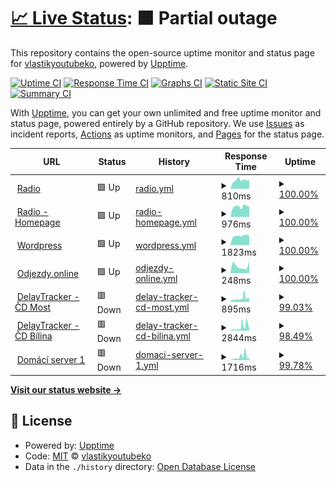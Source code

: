 # [📈 Live Status](https://vlastikyoutubeko.github.io/fictional-memory): <!--live status--> **🟧 Partial outage**

This repository contains the open-source uptime monitor and status page for [vlastikyoutubeko](https://vlastikyoutubeko.github.io/fictional-memory), powered by [Upptime](https://github.com/upptime/upptime).

[![Uptime CI](https://github.com/vlastikyoutubeko/fictional-memory/workflows/Uptime%20CI/badge.svg)](https://github.com/vlastikyoutubeko/fictional-memory/actions?query=workflow%3A%22Uptime+CI%22)
[![Response Time CI](https://github.com/vlastikyoutubeko/fictional-memory/workflows/Response%20Time%20CI/badge.svg)](https://github.com/vlastikyoutubeko/fictional-memory/actions?query=workflow%3A%22Response+Time+CI%22)
[![Graphs CI](https://github.com/vlastikyoutubeko/fictional-memory/workflows/Graphs%20CI/badge.svg)](https://github.com/vlastikyoutubeko/fictional-memory/actions?query=workflow%3A%22Graphs+CI%22)
[![Static Site CI](https://github.com/vlastikyoutubeko/fictional-memory/workflows/Static%20Site%20CI/badge.svg)](https://github.com/vlastikyoutubeko/fictional-memory/actions?query=workflow%3A%22Static+Site+CI%22)
[![Summary CI](https://github.com/vlastikyoutubeko/fictional-memory/workflows/Summary%20CI/badge.svg)](https://github.com/vlastikyoutubeko/fictional-memory/actions?query=workflow%3A%22Summary+CI%22)

With [Upptime](https://upptime.js.org), you can get your own unlimited and free uptime monitor and status page, powered entirely by a GitHub repository. We use [Issues](https://github.com/vlastikyoutubeko/fictional-memory/issues) as incident reports, [Actions](https://github.com/vlastikyoutubeko/fictional-memory/actions) as uptime monitors, and [Pages](https://vlastikyoutubeko.github.io/fictional-memory) for the status page.

<!--start: status pages-->
<!-- This summary is generated by Upptime (https://github.com/upptime/upptime) -->
<!-- Do not edit this manually, your changes will be overwritten -->
<!-- prettier-ignore -->
| URL | Status | History | Response Time | Uptime |
| --- | ------ | ------- | ------------- | ------ |
| <img alt="" src="https://icons.duckduckgo.com/ip3/radio.plainrock127.xyz.ico" height="13"> [Radio](https://radio.plainrock127.xyz/phonk) | 🟩 Up | [radio.yml](https://github.com/VlastikYoutubeKo/fictional-memory/commits/HEAD/history/radio.yml) | <details><summary><img alt="Response time graph" src="./graphs/radio/response-time-week.png" height="20"> 810ms</summary><br><a href="https://vlastikyoutubeko.github.io/fictional-memory/history/radio"><img alt="Response time 1176" src="https://img.shields.io/endpoint?url=https%3A%2F%2Fraw.githubusercontent.com%2FVlastikYoutubeKo%2Ffictional-memory%2FHEAD%2Fapi%2Fradio%2Fresponse-time.json"></a><br><a href="https://vlastikyoutubeko.github.io/fictional-memory/history/radio"><img alt="24-hour response time 786" src="https://img.shields.io/endpoint?url=https%3A%2F%2Fraw.githubusercontent.com%2FVlastikYoutubeKo%2Ffictional-memory%2FHEAD%2Fapi%2Fradio%2Fresponse-time-day.json"></a><br><a href="https://vlastikyoutubeko.github.io/fictional-memory/history/radio"><img alt="7-day response time 810" src="https://img.shields.io/endpoint?url=https%3A%2F%2Fraw.githubusercontent.com%2FVlastikYoutubeKo%2Ffictional-memory%2FHEAD%2Fapi%2Fradio%2Fresponse-time-week.json"></a><br><a href="https://vlastikyoutubeko.github.io/fictional-memory/history/radio"><img alt="30-day response time 869" src="https://img.shields.io/endpoint?url=https%3A%2F%2Fraw.githubusercontent.com%2FVlastikYoutubeKo%2Ffictional-memory%2FHEAD%2Fapi%2Fradio%2Fresponse-time-month.json"></a><br><a href="https://vlastikyoutubeko.github.io/fictional-memory/history/radio"><img alt="1-year response time 1014" src="https://img.shields.io/endpoint?url=https%3A%2F%2Fraw.githubusercontent.com%2FVlastikYoutubeKo%2Ffictional-memory%2FHEAD%2Fapi%2Fradio%2Fresponse-time-year.json"></a></details> | <details><summary><a href="https://vlastikyoutubeko.github.io/fictional-memory/history/radio">100.00%</a></summary><a href="https://vlastikyoutubeko.github.io/fictional-memory/history/radio"><img alt="All-time uptime 86.74%" src="https://img.shields.io/endpoint?url=https%3A%2F%2Fraw.githubusercontent.com%2FVlastikYoutubeKo%2Ffictional-memory%2FHEAD%2Fapi%2Fradio%2Fuptime.json"></a><br><a href="https://vlastikyoutubeko.github.io/fictional-memory/history/radio"><img alt="24-hour uptime 100.00%" src="https://img.shields.io/endpoint?url=https%3A%2F%2Fraw.githubusercontent.com%2FVlastikYoutubeKo%2Ffictional-memory%2FHEAD%2Fapi%2Fradio%2Fuptime-day.json"></a><br><a href="https://vlastikyoutubeko.github.io/fictional-memory/history/radio"><img alt="7-day uptime 100.00%" src="https://img.shields.io/endpoint?url=https%3A%2F%2Fraw.githubusercontent.com%2FVlastikYoutubeKo%2Ffictional-memory%2FHEAD%2Fapi%2Fradio%2Fuptime-week.json"></a><br><a href="https://vlastikyoutubeko.github.io/fictional-memory/history/radio"><img alt="30-day uptime 99.81%" src="https://img.shields.io/endpoint?url=https%3A%2F%2Fraw.githubusercontent.com%2FVlastikYoutubeKo%2Ffictional-memory%2FHEAD%2Fapi%2Fradio%2Fuptime-month.json"></a><br><a href="https://vlastikyoutubeko.github.io/fictional-memory/history/radio"><img alt="1-year uptime 90.27%" src="https://img.shields.io/endpoint?url=https%3A%2F%2Fraw.githubusercontent.com%2FVlastikYoutubeKo%2Ffictional-memory%2FHEAD%2Fapi%2Fradio%2Fuptime-year.json"></a></details>
| <img alt="" src="https://icons.duckduckgo.com/ip3/phonk.plainrock127.xyz.ico" height="13"> [Radio - Homepage](https://phonk.plainrock127.xyz) | 🟩 Up | [radio-homepage.yml](https://github.com/VlastikYoutubeKo/fictional-memory/commits/HEAD/history/radio-homepage.yml) | <details><summary><img alt="Response time graph" src="./graphs/radio-homepage/response-time-week.png" height="20"> 976ms</summary><br><a href="https://vlastikyoutubeko.github.io/fictional-memory/history/radio-homepage"><img alt="Response time 834" src="https://img.shields.io/endpoint?url=https%3A%2F%2Fraw.githubusercontent.com%2FVlastikYoutubeKo%2Ffictional-memory%2FHEAD%2Fapi%2Fradio-homepage%2Fresponse-time.json"></a><br><a href="https://vlastikyoutubeko.github.io/fictional-memory/history/radio-homepage"><img alt="24-hour response time 931" src="https://img.shields.io/endpoint?url=https%3A%2F%2Fraw.githubusercontent.com%2FVlastikYoutubeKo%2Ffictional-memory%2FHEAD%2Fapi%2Fradio-homepage%2Fresponse-time-day.json"></a><br><a href="https://vlastikyoutubeko.github.io/fictional-memory/history/radio-homepage"><img alt="7-day response time 976" src="https://img.shields.io/endpoint?url=https%3A%2F%2Fraw.githubusercontent.com%2FVlastikYoutubeKo%2Ffictional-memory%2FHEAD%2Fapi%2Fradio-homepage%2Fresponse-time-week.json"></a><br><a href="https://vlastikyoutubeko.github.io/fictional-memory/history/radio-homepage"><img alt="30-day response time 893" src="https://img.shields.io/endpoint?url=https%3A%2F%2Fraw.githubusercontent.com%2FVlastikYoutubeKo%2Ffictional-memory%2FHEAD%2Fapi%2Fradio-homepage%2Fresponse-time-month.json"></a><br><a href="https://vlastikyoutubeko.github.io/fictional-memory/history/radio-homepage"><img alt="1-year response time 846" src="https://img.shields.io/endpoint?url=https%3A%2F%2Fraw.githubusercontent.com%2FVlastikYoutubeKo%2Ffictional-memory%2FHEAD%2Fapi%2Fradio-homepage%2Fresponse-time-year.json"></a></details> | <details><summary><a href="https://vlastikyoutubeko.github.io/fictional-memory/history/radio-homepage">100.00%</a></summary><a href="https://vlastikyoutubeko.github.io/fictional-memory/history/radio-homepage"><img alt="All-time uptime 99.81%" src="https://img.shields.io/endpoint?url=https%3A%2F%2Fraw.githubusercontent.com%2FVlastikYoutubeKo%2Ffictional-memory%2FHEAD%2Fapi%2Fradio-homepage%2Fuptime.json"></a><br><a href="https://vlastikyoutubeko.github.io/fictional-memory/history/radio-homepage"><img alt="24-hour uptime 100.00%" src="https://img.shields.io/endpoint?url=https%3A%2F%2Fraw.githubusercontent.com%2FVlastikYoutubeKo%2Ffictional-memory%2FHEAD%2Fapi%2Fradio-homepage%2Fuptime-day.json"></a><br><a href="https://vlastikyoutubeko.github.io/fictional-memory/history/radio-homepage"><img alt="7-day uptime 100.00%" src="https://img.shields.io/endpoint?url=https%3A%2F%2Fraw.githubusercontent.com%2FVlastikYoutubeKo%2Ffictional-memory%2FHEAD%2Fapi%2Fradio-homepage%2Fuptime-week.json"></a><br><a href="https://vlastikyoutubeko.github.io/fictional-memory/history/radio-homepage"><img alt="30-day uptime 100.00%" src="https://img.shields.io/endpoint?url=https%3A%2F%2Fraw.githubusercontent.com%2FVlastikYoutubeKo%2Ffictional-memory%2FHEAD%2Fapi%2Fradio-homepage%2Fuptime-month.json"></a><br><a href="https://vlastikyoutubeko.github.io/fictional-memory/history/radio-homepage"><img alt="1-year uptime 99.80%" src="https://img.shields.io/endpoint?url=https%3A%2F%2Fraw.githubusercontent.com%2FVlastikYoutubeKo%2Ffictional-memory%2FHEAD%2Fapi%2Fradio-homepage%2Fuptime-year.json"></a></details>
| <img alt="" src="https://icons.duckduckgo.com/ip3/plainrockfm.wz.cz.ico" height="13"> [Wordpress](http://plainrockfm.wz.cz) | 🟩 Up | [wordpress.yml](https://github.com/VlastikYoutubeKo/fictional-memory/commits/HEAD/history/wordpress.yml) | <details><summary><img alt="Response time graph" src="./graphs/wordpress/response-time-week.png" height="20"> 1823ms</summary><br><a href="https://vlastikyoutubeko.github.io/fictional-memory/history/wordpress"><img alt="Response time 2304" src="https://img.shields.io/endpoint?url=https%3A%2F%2Fraw.githubusercontent.com%2FVlastikYoutubeKo%2Ffictional-memory%2FHEAD%2Fapi%2Fwordpress%2Fresponse-time.json"></a><br><a href="https://vlastikyoutubeko.github.io/fictional-memory/history/wordpress"><img alt="24-hour response time 1773" src="https://img.shields.io/endpoint?url=https%3A%2F%2Fraw.githubusercontent.com%2FVlastikYoutubeKo%2Ffictional-memory%2FHEAD%2Fapi%2Fwordpress%2Fresponse-time-day.json"></a><br><a href="https://vlastikyoutubeko.github.io/fictional-memory/history/wordpress"><img alt="7-day response time 1823" src="https://img.shields.io/endpoint?url=https%3A%2F%2Fraw.githubusercontent.com%2FVlastikYoutubeKo%2Ffictional-memory%2FHEAD%2Fapi%2Fwordpress%2Fresponse-time-week.json"></a><br><a href="https://vlastikyoutubeko.github.io/fictional-memory/history/wordpress"><img alt="30-day response time 2238" src="https://img.shields.io/endpoint?url=https%3A%2F%2Fraw.githubusercontent.com%2FVlastikYoutubeKo%2Ffictional-memory%2FHEAD%2Fapi%2Fwordpress%2Fresponse-time-month.json"></a><br><a href="https://vlastikyoutubeko.github.io/fictional-memory/history/wordpress"><img alt="1-year response time 2515" src="https://img.shields.io/endpoint?url=https%3A%2F%2Fraw.githubusercontent.com%2FVlastikYoutubeKo%2Ffictional-memory%2FHEAD%2Fapi%2Fwordpress%2Fresponse-time-year.json"></a></details> | <details><summary><a href="https://vlastikyoutubeko.github.io/fictional-memory/history/wordpress">100.00%</a></summary><a href="https://vlastikyoutubeko.github.io/fictional-memory/history/wordpress"><img alt="All-time uptime 87.91%" src="https://img.shields.io/endpoint?url=https%3A%2F%2Fraw.githubusercontent.com%2FVlastikYoutubeKo%2Ffictional-memory%2FHEAD%2Fapi%2Fwordpress%2Fuptime.json"></a><br><a href="https://vlastikyoutubeko.github.io/fictional-memory/history/wordpress"><img alt="24-hour uptime 100.00%" src="https://img.shields.io/endpoint?url=https%3A%2F%2Fraw.githubusercontent.com%2FVlastikYoutubeKo%2Ffictional-memory%2FHEAD%2Fapi%2Fwordpress%2Fuptime-day.json"></a><br><a href="https://vlastikyoutubeko.github.io/fictional-memory/history/wordpress"><img alt="7-day uptime 100.00%" src="https://img.shields.io/endpoint?url=https%3A%2F%2Fraw.githubusercontent.com%2FVlastikYoutubeKo%2Ffictional-memory%2FHEAD%2Fapi%2Fwordpress%2Fuptime-week.json"></a><br><a href="https://vlastikyoutubeko.github.io/fictional-memory/history/wordpress"><img alt="30-day uptime 99.89%" src="https://img.shields.io/endpoint?url=https%3A%2F%2Fraw.githubusercontent.com%2FVlastikYoutubeKo%2Ffictional-memory%2FHEAD%2Fapi%2Fwordpress%2Fuptime-month.json"></a><br><a href="https://vlastikyoutubeko.github.io/fictional-memory/history/wordpress"><img alt="1-year uptime 99.93%" src="https://img.shields.io/endpoint?url=https%3A%2F%2Fraw.githubusercontent.com%2FVlastikYoutubeKo%2Ffictional-memory%2FHEAD%2Fapi%2Fwordpress%2Fuptime-year.json"></a></details>
| <img alt="" src="https://icons.duckduckgo.com/ip3/odjezdy.online.ico" height="13"> [Odjezdy.online](https://odjezdy.online) | 🟩 Up | [odjezdy-online.yml](https://github.com/VlastikYoutubeKo/fictional-memory/commits/HEAD/history/odjezdy-online.yml) | <details><summary><img alt="Response time graph" src="./graphs/odjezdy-online/response-time-week.png" height="20"> 248ms</summary><br><a href="https://vlastikyoutubeko.github.io/fictional-memory/history/odjezdy-online"><img alt="Response time 195" src="https://img.shields.io/endpoint?url=https%3A%2F%2Fraw.githubusercontent.com%2FVlastikYoutubeKo%2Ffictional-memory%2FHEAD%2Fapi%2Fodjezdy-online%2Fresponse-time.json"></a><br><a href="https://vlastikyoutubeko.github.io/fictional-memory/history/odjezdy-online"><img alt="24-hour response time 427" src="https://img.shields.io/endpoint?url=https%3A%2F%2Fraw.githubusercontent.com%2FVlastikYoutubeKo%2Ffictional-memory%2FHEAD%2Fapi%2Fodjezdy-online%2Fresponse-time-day.json"></a><br><a href="https://vlastikyoutubeko.github.io/fictional-memory/history/odjezdy-online"><img alt="7-day response time 248" src="https://img.shields.io/endpoint?url=https%3A%2F%2Fraw.githubusercontent.com%2FVlastikYoutubeKo%2Ffictional-memory%2FHEAD%2Fapi%2Fodjezdy-online%2Fresponse-time-week.json"></a><br><a href="https://vlastikyoutubeko.github.io/fictional-memory/history/odjezdy-online"><img alt="30-day response time 206" src="https://img.shields.io/endpoint?url=https%3A%2F%2Fraw.githubusercontent.com%2FVlastikYoutubeKo%2Ffictional-memory%2FHEAD%2Fapi%2Fodjezdy-online%2Fresponse-time-month.json"></a><br><a href="https://vlastikyoutubeko.github.io/fictional-memory/history/odjezdy-online"><img alt="1-year response time 210" src="https://img.shields.io/endpoint?url=https%3A%2F%2Fraw.githubusercontent.com%2FVlastikYoutubeKo%2Ffictional-memory%2FHEAD%2Fapi%2Fodjezdy-online%2Fresponse-time-year.json"></a></details> | <details><summary><a href="https://vlastikyoutubeko.github.io/fictional-memory/history/odjezdy-online">100.00%</a></summary><a href="https://vlastikyoutubeko.github.io/fictional-memory/history/odjezdy-online"><img alt="All-time uptime 99.33%" src="https://img.shields.io/endpoint?url=https%3A%2F%2Fraw.githubusercontent.com%2FVlastikYoutubeKo%2Ffictional-memory%2FHEAD%2Fapi%2Fodjezdy-online%2Fuptime.json"></a><br><a href="https://vlastikyoutubeko.github.io/fictional-memory/history/odjezdy-online"><img alt="24-hour uptime 100.00%" src="https://img.shields.io/endpoint?url=https%3A%2F%2Fraw.githubusercontent.com%2FVlastikYoutubeKo%2Ffictional-memory%2FHEAD%2Fapi%2Fodjezdy-online%2Fuptime-day.json"></a><br><a href="https://vlastikyoutubeko.github.io/fictional-memory/history/odjezdy-online"><img alt="7-day uptime 100.00%" src="https://img.shields.io/endpoint?url=https%3A%2F%2Fraw.githubusercontent.com%2FVlastikYoutubeKo%2Ffictional-memory%2FHEAD%2Fapi%2Fodjezdy-online%2Fuptime-week.json"></a><br><a href="https://vlastikyoutubeko.github.io/fictional-memory/history/odjezdy-online"><img alt="30-day uptime 100.00%" src="https://img.shields.io/endpoint?url=https%3A%2F%2Fraw.githubusercontent.com%2FVlastikYoutubeKo%2Ffictional-memory%2FHEAD%2Fapi%2Fodjezdy-online%2Fuptime-month.json"></a><br><a href="https://vlastikyoutubeko.github.io/fictional-memory/history/odjezdy-online"><img alt="1-year uptime 100.00%" src="https://img.shields.io/endpoint?url=https%3A%2F%2Fraw.githubusercontent.com%2FVlastikYoutubeKo%2Ffictional-memory%2FHEAD%2Fapi%2Fodjezdy-online%2Fuptime-year.json"></a></details>
| <img alt="" src="https://icons.duckduckgo.com/ip3/most.odjezdy.online.ico" height="13"> [DelayTracker - ČD Most](https://most.odjezdy.online) | 🟥 Down | [delay-tracker-cd-most.yml](https://github.com/VlastikYoutubeKo/fictional-memory/commits/HEAD/history/delay-tracker-cd-most.yml) | <details><summary><img alt="Response time graph" src="./graphs/delay-tracker-cd-most/response-time-week.png" height="20"> 895ms</summary><br><a href="https://vlastikyoutubeko.github.io/fictional-memory/history/delay-tracker-cd-most"><img alt="Response time 831" src="https://img.shields.io/endpoint?url=https%3A%2F%2Fraw.githubusercontent.com%2FVlastikYoutubeKo%2Ffictional-memory%2FHEAD%2Fapi%2Fdelay-tracker-cd-most%2Fresponse-time.json"></a><br><a href="https://vlastikyoutubeko.github.io/fictional-memory/history/delay-tracker-cd-most"><img alt="24-hour response time 768" src="https://img.shields.io/endpoint?url=https%3A%2F%2Fraw.githubusercontent.com%2FVlastikYoutubeKo%2Ffictional-memory%2FHEAD%2Fapi%2Fdelay-tracker-cd-most%2Fresponse-time-day.json"></a><br><a href="https://vlastikyoutubeko.github.io/fictional-memory/history/delay-tracker-cd-most"><img alt="7-day response time 895" src="https://img.shields.io/endpoint?url=https%3A%2F%2Fraw.githubusercontent.com%2FVlastikYoutubeKo%2Ffictional-memory%2FHEAD%2Fapi%2Fdelay-tracker-cd-most%2Fresponse-time-week.json"></a><br><a href="https://vlastikyoutubeko.github.io/fictional-memory/history/delay-tracker-cd-most"><img alt="30-day response time 963" src="https://img.shields.io/endpoint?url=https%3A%2F%2Fraw.githubusercontent.com%2FVlastikYoutubeKo%2Ffictional-memory%2FHEAD%2Fapi%2Fdelay-tracker-cd-most%2Fresponse-time-month.json"></a><br><a href="https://vlastikyoutubeko.github.io/fictional-memory/history/delay-tracker-cd-most"><img alt="1-year response time 860" src="https://img.shields.io/endpoint?url=https%3A%2F%2Fraw.githubusercontent.com%2FVlastikYoutubeKo%2Ffictional-memory%2FHEAD%2Fapi%2Fdelay-tracker-cd-most%2Fresponse-time-year.json"></a></details> | <details><summary><a href="https://vlastikyoutubeko.github.io/fictional-memory/history/delay-tracker-cd-most">99.03%</a></summary><a href="https://vlastikyoutubeko.github.io/fictional-memory/history/delay-tracker-cd-most"><img alt="All-time uptime 83.96%" src="https://img.shields.io/endpoint?url=https%3A%2F%2Fraw.githubusercontent.com%2FVlastikYoutubeKo%2Ffictional-memory%2FHEAD%2Fapi%2Fdelay-tracker-cd-most%2Fuptime.json"></a><br><a href="https://vlastikyoutubeko.github.io/fictional-memory/history/delay-tracker-cd-most"><img alt="24-hour uptime 95.03%" src="https://img.shields.io/endpoint?url=https%3A%2F%2Fraw.githubusercontent.com%2FVlastikYoutubeKo%2Ffictional-memory%2FHEAD%2Fapi%2Fdelay-tracker-cd-most%2Fuptime-day.json"></a><br><a href="https://vlastikyoutubeko.github.io/fictional-memory/history/delay-tracker-cd-most"><img alt="7-day uptime 99.03%" src="https://img.shields.io/endpoint?url=https%3A%2F%2Fraw.githubusercontent.com%2FVlastikYoutubeKo%2Ffictional-memory%2FHEAD%2Fapi%2Fdelay-tracker-cd-most%2Fuptime-week.json"></a><br><a href="https://vlastikyoutubeko.github.io/fictional-memory/history/delay-tracker-cd-most"><img alt="30-day uptime 93.58%" src="https://img.shields.io/endpoint?url=https%3A%2F%2Fraw.githubusercontent.com%2FVlastikYoutubeKo%2Ffictional-memory%2FHEAD%2Fapi%2Fdelay-tracker-cd-most%2Fuptime-month.json"></a><br><a href="https://vlastikyoutubeko.github.io/fictional-memory/history/delay-tracker-cd-most"><img alt="1-year uptime 82.72%" src="https://img.shields.io/endpoint?url=https%3A%2F%2Fraw.githubusercontent.com%2FVlastikYoutubeKo%2Ffictional-memory%2FHEAD%2Fapi%2Fdelay-tracker-cd-most%2Fuptime-year.json"></a></details>
| <img alt="" src="https://icons.duckduckgo.com/ip3/bilina.odjezdy.online.ico" height="13"> [DelayTracker - ČD Bílina](https://bilina.odjezdy.online) | 🟥 Down | [delay-tracker-cd-bilina.yml](https://github.com/VlastikYoutubeKo/fictional-memory/commits/HEAD/history/delay-tracker-cd-bilina.yml) | <details><summary><img alt="Response time graph" src="./graphs/delay-tracker-cd-bilina/response-time-week.png" height="20"> 2844ms</summary><br><a href="https://vlastikyoutubeko.github.io/fictional-memory/history/delay-tracker-cd-bilina"><img alt="Response time 932" src="https://img.shields.io/endpoint?url=https%3A%2F%2Fraw.githubusercontent.com%2FVlastikYoutubeKo%2Ffictional-memory%2FHEAD%2Fapi%2Fdelay-tracker-cd-bilina%2Fresponse-time.json"></a><br><a href="https://vlastikyoutubeko.github.io/fictional-memory/history/delay-tracker-cd-bilina"><img alt="24-hour response time 3366" src="https://img.shields.io/endpoint?url=https%3A%2F%2Fraw.githubusercontent.com%2FVlastikYoutubeKo%2Ffictional-memory%2FHEAD%2Fapi%2Fdelay-tracker-cd-bilina%2Fresponse-time-day.json"></a><br><a href="https://vlastikyoutubeko.github.io/fictional-memory/history/delay-tracker-cd-bilina"><img alt="7-day response time 2844" src="https://img.shields.io/endpoint?url=https%3A%2F%2Fraw.githubusercontent.com%2FVlastikYoutubeKo%2Ffictional-memory%2FHEAD%2Fapi%2Fdelay-tracker-cd-bilina%2Fresponse-time-week.json"></a><br><a href="https://vlastikyoutubeko.github.io/fictional-memory/history/delay-tracker-cd-bilina"><img alt="30-day response time 1482" src="https://img.shields.io/endpoint?url=https%3A%2F%2Fraw.githubusercontent.com%2FVlastikYoutubeKo%2Ffictional-memory%2FHEAD%2Fapi%2Fdelay-tracker-cd-bilina%2Fresponse-time-month.json"></a><br><a href="https://vlastikyoutubeko.github.io/fictional-memory/history/delay-tracker-cd-bilina"><img alt="1-year response time 933" src="https://img.shields.io/endpoint?url=https%3A%2F%2Fraw.githubusercontent.com%2FVlastikYoutubeKo%2Ffictional-memory%2FHEAD%2Fapi%2Fdelay-tracker-cd-bilina%2Fresponse-time-year.json"></a></details> | <details><summary><a href="https://vlastikyoutubeko.github.io/fictional-memory/history/delay-tracker-cd-bilina">98.49%</a></summary><a href="https://vlastikyoutubeko.github.io/fictional-memory/history/delay-tracker-cd-bilina"><img alt="All-time uptime 88.35%" src="https://img.shields.io/endpoint?url=https%3A%2F%2Fraw.githubusercontent.com%2FVlastikYoutubeKo%2Ffictional-memory%2FHEAD%2Fapi%2Fdelay-tracker-cd-bilina%2Fuptime.json"></a><br><a href="https://vlastikyoutubeko.github.io/fictional-memory/history/delay-tracker-cd-bilina"><img alt="24-hour uptime 95.03%" src="https://img.shields.io/endpoint?url=https%3A%2F%2Fraw.githubusercontent.com%2FVlastikYoutubeKo%2Ffictional-memory%2FHEAD%2Fapi%2Fdelay-tracker-cd-bilina%2Fuptime-day.json"></a><br><a href="https://vlastikyoutubeko.github.io/fictional-memory/history/delay-tracker-cd-bilina"><img alt="7-day uptime 98.49%" src="https://img.shields.io/endpoint?url=https%3A%2F%2Fraw.githubusercontent.com%2FVlastikYoutubeKo%2Ffictional-memory%2FHEAD%2Fapi%2Fdelay-tracker-cd-bilina%2Fuptime-week.json"></a><br><a href="https://vlastikyoutubeko.github.io/fictional-memory/history/delay-tracker-cd-bilina"><img alt="30-day uptime 93.64%" src="https://img.shields.io/endpoint?url=https%3A%2F%2Fraw.githubusercontent.com%2FVlastikYoutubeKo%2Ffictional-memory%2FHEAD%2Fapi%2Fdelay-tracker-cd-bilina%2Fuptime-month.json"></a><br><a href="https://vlastikyoutubeko.github.io/fictional-memory/history/delay-tracker-cd-bilina"><img alt="1-year uptime 90.04%" src="https://img.shields.io/endpoint?url=https%3A%2F%2Fraw.githubusercontent.com%2FVlastikYoutubeKo%2Ffictional-memory%2FHEAD%2Fapi%2Fdelay-tracker-cd-bilina%2Fuptime-year.json"></a></details>
| <img alt="" src="https://icons.duckduckgo.com/ip3/amz.odjezdy.online.ico" height="13"> [Domácí server 1](https://amz.odjezdy.online) | 🟥 Down | [domaci-server-1.yml](https://github.com/VlastikYoutubeKo/fictional-memory/commits/HEAD/history/domaci-server-1.yml) | <details><summary><img alt="Response time graph" src="./graphs/domaci-server-1/response-time-week.png" height="20"> 1716ms</summary><br><a href="https://vlastikyoutubeko.github.io/fictional-memory/history/domaci-server-1"><img alt="Response time 898" src="https://img.shields.io/endpoint?url=https%3A%2F%2Fraw.githubusercontent.com%2FVlastikYoutubeKo%2Ffictional-memory%2FHEAD%2Fapi%2Fdomaci-server-1%2Fresponse-time.json"></a><br><a href="https://vlastikyoutubeko.github.io/fictional-memory/history/domaci-server-1"><img alt="24-hour response time 1390" src="https://img.shields.io/endpoint?url=https%3A%2F%2Fraw.githubusercontent.com%2FVlastikYoutubeKo%2Ffictional-memory%2FHEAD%2Fapi%2Fdomaci-server-1%2Fresponse-time-day.json"></a><br><a href="https://vlastikyoutubeko.github.io/fictional-memory/history/domaci-server-1"><img alt="7-day response time 1716" src="https://img.shields.io/endpoint?url=https%3A%2F%2Fraw.githubusercontent.com%2FVlastikYoutubeKo%2Ffictional-memory%2FHEAD%2Fapi%2Fdomaci-server-1%2Fresponse-time-week.json"></a><br><a href="https://vlastikyoutubeko.github.io/fictional-memory/history/domaci-server-1"><img alt="30-day response time 1518" src="https://img.shields.io/endpoint?url=https%3A%2F%2Fraw.githubusercontent.com%2FVlastikYoutubeKo%2Ffictional-memory%2FHEAD%2Fapi%2Fdomaci-server-1%2Fresponse-time-month.json"></a><br><a href="https://vlastikyoutubeko.github.io/fictional-memory/history/domaci-server-1"><img alt="1-year response time 916" src="https://img.shields.io/endpoint?url=https%3A%2F%2Fraw.githubusercontent.com%2FVlastikYoutubeKo%2Ffictional-memory%2FHEAD%2Fapi%2Fdomaci-server-1%2Fresponse-time-year.json"></a></details> | <details><summary><a href="https://vlastikyoutubeko.github.io/fictional-memory/history/domaci-server-1">99.78%</a></summary><a href="https://vlastikyoutubeko.github.io/fictional-memory/history/domaci-server-1"><img alt="All-time uptime 95.74%" src="https://img.shields.io/endpoint?url=https%3A%2F%2Fraw.githubusercontent.com%2FVlastikYoutubeKo%2Ffictional-memory%2FHEAD%2Fapi%2Fdomaci-server-1%2Fuptime.json"></a><br><a href="https://vlastikyoutubeko.github.io/fictional-memory/history/domaci-server-1"><img alt="24-hour uptime 99.98%" src="https://img.shields.io/endpoint?url=https%3A%2F%2Fraw.githubusercontent.com%2FVlastikYoutubeKo%2Ffictional-memory%2FHEAD%2Fapi%2Fdomaci-server-1%2Fuptime-day.json"></a><br><a href="https://vlastikyoutubeko.github.io/fictional-memory/history/domaci-server-1"><img alt="7-day uptime 99.78%" src="https://img.shields.io/endpoint?url=https%3A%2F%2Fraw.githubusercontent.com%2FVlastikYoutubeKo%2Ffictional-memory%2FHEAD%2Fapi%2Fdomaci-server-1%2Fuptime-week.json"></a><br><a href="https://vlastikyoutubeko.github.io/fictional-memory/history/domaci-server-1"><img alt="30-day uptime 95.60%" src="https://img.shields.io/endpoint?url=https%3A%2F%2Fraw.githubusercontent.com%2FVlastikYoutubeKo%2Ffictional-memory%2FHEAD%2Fapi%2Fdomaci-server-1%2Fuptime-month.json"></a><br><a href="https://vlastikyoutubeko.github.io/fictional-memory/history/domaci-server-1"><img alt="1-year uptime 95.49%" src="https://img.shields.io/endpoint?url=https%3A%2F%2Fraw.githubusercontent.com%2FVlastikYoutubeKo%2Ffictional-memory%2FHEAD%2Fapi%2Fdomaci-server-1%2Fuptime-year.json"></a></details>

<!--end: status pages-->

[**Visit our status website →**](https://vlastikyoutubeko.github.io/fictional-memory)

## 📄 License

- Powered by: [Upptime](https://github.com/upptime/upptime)
- Code: [MIT](./LICENSE) © [vlastikyoutubeko](https://vlastikyoutubeko.github.io/fictional-memory)
- Data in the `./history` directory: [Open Database License](https://opendatacommons.org/licenses/odbl/1-0/)
